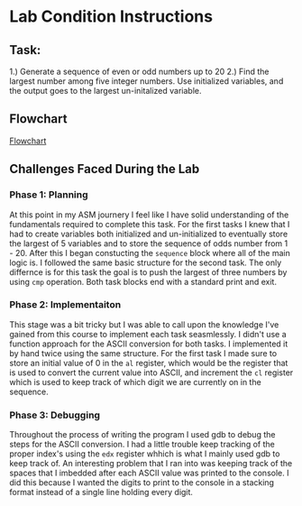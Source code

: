 # Lab Condition Instructions

## Task: 
1.) Generate a sequence of even or odd numbers up to 20
2.) Find the largest number among five integer numbers. Use initialized variables, and the
output goes to the largest un-initalized variable.

## Flowchart

[Flowchart](docs/flowchart.jpeg)

## Challenges Faced During the Lab

### Phase 1: Planning
At this point in my ASM journery I feel like I have solid understanding of the fundamentals
required to complete this task. For the first tasks I knew that I had to create variables both 
initialized and un-initialized to eventually store the largest of 5 variables and to store the 
sequence of odds number from 1 - 20. After this I began constucting the `sequence` block where all 
of the main logic is. I followed the same basic structure for the second task. The only differnce
is for this task the goal is to push the largest of three numbers by using `cmp` operation. Both
task blocks end with a standard print and exit. 

### Phase 2: Implementaiton
This stage was a bit tricky but I was able to call upon the knowledge I've gained from this course
to implement each task seasmlessly. I didn't use a function approach for the ASCII conversion for 
both tasks. I implemented it by hand twice using the same structure. For the first task I made sure
to store an initial value of 0 in the `al` register, which would be the register that is used to 
convert the current value into ASCII, and increment the `cl` register which is used to keep track of
which digit we are currently on in the sequence. 

### Phase 3: Debugging
Throughout the process of writing the program I used gdb to debug the steps for the ASCII conversion. 
I had a little trouble keep tracking of the proper index's using the `edx` register whhich is what
I mainly used gdb to keep track of. An interesting problem that I ran into was keeping track of the
spaces that I imbedded after each ASCII value was printed to the console. I did this because I
wanted the digits to print to the console in a stacking format instead of a single line holding
every digit. 

